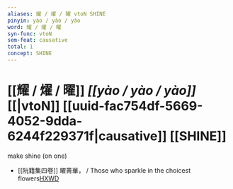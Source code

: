 ```yaml
---
aliases: 耀 / 燿 / 曜 vtoN SHINE
pinyin: yào / yào / yào
word: 耀 / 燿 / 曜
syn-func: vtoN
sem-feat: causative
total: 1
concept: SHINE 
---
```

# [[耀 / 燿 / 曜]] *[[yào / yào / yào]]*  [[|vtoN]] [[uuid-fac754df-5669-4052-9dda-6244f229371f|causative]] [[SHINE]]
make shine (on one)
 - [[阮籍集四卷]] 曜菁華， / Those who sparkle in the choicest flowers[HXWD](https://hxwd.org/textview.html?location=CH2b1558_CHANT_003-39a.42)